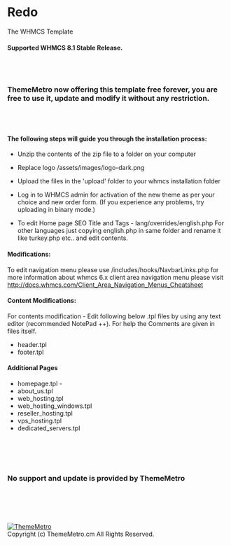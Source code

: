 # Redo
The WHMCS Template
#### Supported WHMCS 8.1 Stable Release.

## &nbsp;&nbsp;
### ThemeMetro now offering this template free forever, you are free to use it, update and modify it without any restriction.
## &nbsp;&nbsp;

#### The following steps will guide you through the installation process:

- Unzip the contents of the zip file to a folder on your computer
- Replace logo /assets/images/logo-dark.png
- Upload the files in the 'upload' folder to your whmcs installation folder
- Log in to WHMCS admin for activation of the new theme as per your choice and new order form.
(If you experience any problems, try uploading in binary mode.)

- To edit Home page SEO Title and Tags - lang/overrides/english.php
For other languages just copying english.php in same folder and rename it like turkey.php etc.. and edit contents.

#### Modifications:

To edit navigation menu please use /includes/hooks/NavbarLinks.php
for more information about whmcs 6.x client area navigation menu please visit http://docs.whmcs.com/Client_Area_Navigation_Menus_Cheatsheet 

#### Content Modifications:

For contents modification - Edit following below .tpl files by using any text editor (recommended NotePad ++).
For help the Comments are given in files itself.

- header.tpl
- footer.tpl

#### Additional Pages

- homepage.tpl -
- about_us.tpl
- web_hosting.tpl
- web_hosting_windows.tpl
- reseller_hosting.tpl
- vps_hosting.tpl
- dedicated_servers.tpl


# &nbsp;&nbsp;
### No support and update is provided by ThemeMetro
# &nbsp;&nbsp;
<p align="left"><a href="https://thememetro.com/"><img src="https://thememetro.com/images/logo.png" alt="ThemeMetro" /></a><br />
Copyright (c) ThemeMetro.cm All Rights Reserved.</p>

